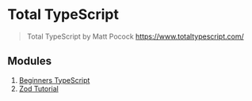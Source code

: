 # **Total TypeScript**
> Total TypeScript by Matt Pocock https://www.totaltypescript.com/

## **Modules**
1. [Beginners TypeScript](https://github.com/spfave/course-mp-beginners-typescript-tutorial)  
2. [Zod Tutorial](https://github.com/spfave/course-mp-zod-tutorial)  